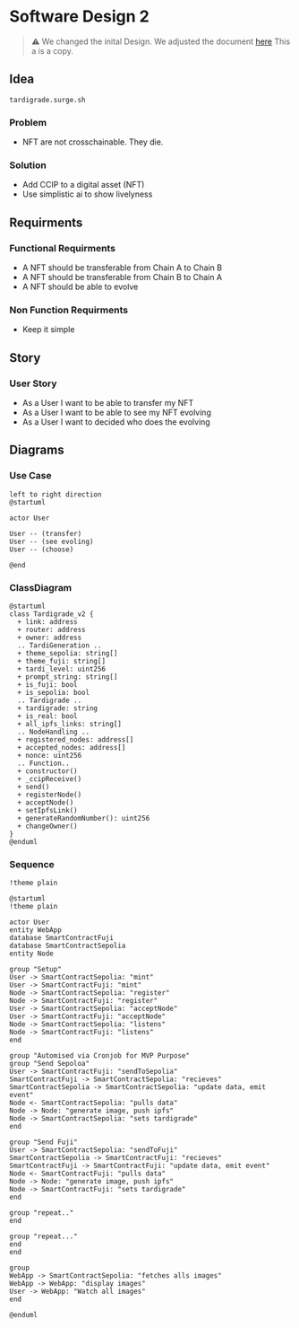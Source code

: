 # Software Design 2

> ⚠️ We changed the inital Design.
> We adjusted the document [here](https://hackmd.io/@uv8lNHtfS3Kc0nK3GAWRnw/ByHk_aQIa)
> This a is a copy.

## Idea

`tardigrade.surge.sh`

### Problem

- NFT are not crosschainable. They die.

### Solution

- Add CCIP to a digital asset (NFT)
- Use simplistic ai to show livelyness

## Requirments

### Functional Requirments

- A NFT should be transferable from Chain A to Chain B
- A NFT should be transferable from Chain B to Chain A
- A NFT should be able to evolve

### Non Function Requirments

- Keep it simple

## Story

### User Story

- As a User I want to be able to transfer my NFT
- As a User I want to be able to see my NFT evolving 
- As a User I want to decided who does the evolving

## Diagrams

### Use Case

```plantuml
left to right direction
@startuml

actor User

User -- (transfer)
User -- (see evoling)
User -- (choose)

@end
```


### ClassDiagram

```plantuml
@startuml
class Tardigrade_v2 {
  + link: address
  + router: address
  + owner: address
  .. TardiGeneration ..
  + theme_sepolia: string[]
  + theme_fuji: string[]
  + tardi_level: uint256
  + prompt_string: string[]
  + is_fuji: bool
  + is_sepolia: bool
  .. Tardigrade ..
  + tardigrade: string
  + is_real: bool
  + all_ipfs_links: string[]
  .. NodeHandling ..
  + registered_nodes: address[]
  + accepted_nodes: address[]
  + nonce: uint256
  .. Function..
  + constructor()
  + _ccipReceive()
  + send()
  + registerNode()
  + acceptNode()
  + setIpfsLink()
  + generateRandomNumber(): uint256
  + changeOwner()
}
@enduml
```

### Sequence

```plantuml
!theme plain

@startuml
!theme plain

actor User
entity WebApp
database SmartContractFuji
database SmartContractSepolia
entity Node

group "Setup"
User -> SmartContractSepolia: "mint"
User -> SmartContractFuji: "mint"
Node -> SmartContractSepolia: "register"
Node -> SmartContractFuji: "register"
User -> SmartContractSepolia: "acceptNode"
User -> SmartContractFuji: "acceptNode"
Node -> SmartContractSepolia: "listens"
Node -> SmartContractFuji: "listens"
end

group "Automised via Cronjob for MVP Purpose"
group "Send Sepoloa"
User -> SmartContractFuji: "sendToSepolia"
SmartContractFuji -> SmartContractSepolia: "recieves"
SmartContractSepolia -> SmartContractSepolia: "update data, emit event"
Node <- SmartContractSepolia: "pulls data"
Node -> Node: "generate image, push ipfs"
Node -> SmartContractSepolia: "sets tardigrade"
end

group "Send Fuji"
User -> SmartContractSepolia: "sendToFuji"
SmartContractSepolia -> SmartContractFuji: "recieves"
SmartContractFuji -> SmartContractFuji: "update data, emit event"
Node <- SmartContractFuji: "pulls data"
Node -> Node: "generate image, push ipfs"
Node -> SmartContractFuji: "sets tardigrade"
end

group "repeat.."
end

group "repeat..."
end
end

group 
WebApp -> SmartContractSepolia: "fetches alls images"
WebApp -> WebApp: "display images"
User -> WebApp: "Watch all images"
end

@enduml
```
